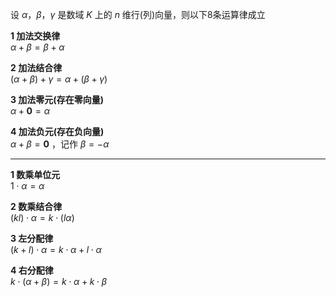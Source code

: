 设 $\alpha，\beta，\gamma$ 是数域 $K$ 上的 $n$ 维行(列)向量，则以下8条运算律成立  
  
**1 加法交换律**  
$\alpha+\beta=\beta+\alpha$  
  
**2 加法结合律**  
$(\alpha+\beta)+\gamma=\alpha+(\beta+\gamma)$  
  
**3 加法零元(存在零向量)**  
$\alpha+\mathbf0=\alpha$  
  
**4 加法负元(存在负向量)**  
$\alpha+\beta=\mathbf0$ ，记作 $\beta=-\alpha$  
  
---  
**1 数乘单位元**  
$1\cdot\alpha=\alpha$  
  
**2 数乘结合律**  
$(kl)\cdot\alpha=k\cdot(l\alpha)$  
  
**3 左分配律**  
$(k+l)\cdot\alpha=k\cdot\alpha+l\cdot\alpha$  
  
**4 右分配律**  
$k\cdot(\alpha+\beta)=k\cdot\alpha+k\cdot\beta$  
